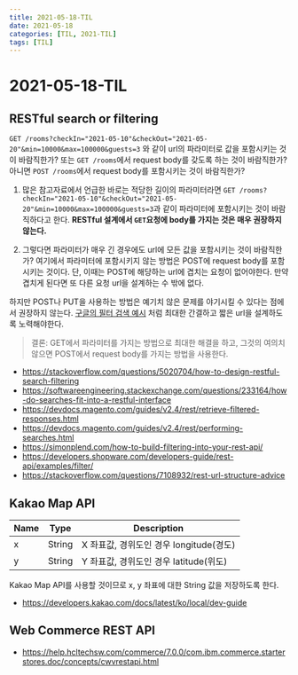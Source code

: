 ```yaml
---
title: 2021-05-18-TIL
date: 2021-05-18
categories: [TIL, 2021-TIL]
tags: [TIL]
---
```


# 2021-05-18-TIL

## RESTful search or filtering

`GET /rooms?checkIn="2021-05-10"&checkOut="2021-05-20"&min=10000&max=100000&guests=3` 와 같이 url의 파라미터로 값을 포함시키는 것이 바람직한가? 또는 `GET /rooms`에서 request body를 갖도록 하는 것이 바람직한가? 아니면 `POST /rooms`에서 request body를 포함시키는 것이 바람직한가?

1. 많은 참고자료에서 언급한 바로는 적당한 길이의 파라미터라면 `GET /rooms?checkIn="2021-05-10"&checkOut="2021-05-20"&min=10000&max=100000&guests=3`과 같이 파라미터에 포함시키는 것이 바람직하다고 한다. **RESTful 설계에서 `GET`요청에 body를 가지는 것은 매우 권장하지 않는다.**

2. 그렇다면 파라미터가 매우 긴 경우에도 url에 모든 값을 포함시키는 것이 바람직한가? 여기에서 파라미터에 포함시키지 않는 방법은 POST에 request body를 포함시키는 것이다. 단, 이때는 POST에 해당하는 url에 겹치는 요청이 없어야한다. 만약 겹치게 된다면 또 다른 요청 url을 설계하는 수 밖에 없다.

하지만 POST나 PUT을 사용하는 방법은 예기치 않은 문제를 야기시킬 수 있다는 점에서 권장하지 않는다. [구글의 필터 검색 예시](https://www.google.com/search?q=airbnb&tbas=0&tbm=isch&tbs=isz:l,ic:red,itp:clipart,qdr:w,imgo:1) 처럼 최대한 간결하고 짧은 url을 설계하도록 노력해야한다.

>결론: GET에서 파라미터를 가지는 방법으로 최대한 해결을 하고, 그것의 여의치 않으면 POST에서 request body를 가지는 방법을 사용한다.

- https://stackoverflow.com/questions/5020704/how-to-design-restful-search-filtering
- https://softwareengineering.stackexchange.com/questions/233164/how-do-searches-fit-into-a-restful-interface
- https://devdocs.magento.com/guides/v2.4/rest/retrieve-filtered-responses.html
- https://devdocs.magento.com/guides/v2.4/rest/performing-searches.html
- https://simonplend.com/how-to-build-filtering-into-your-rest-api/
- https://developers.shopware.com/developers-guide/rest-api/examples/filter/
- https://stackoverflow.com/questions/7108932/rest-url-structure-advice

## Kakao Map API

| Name | Type   | Description                             |
| ---- | ------ | --------------------------------------- |
| x    | String | X 좌표값, 경위도인 경우 longitude(경도) |
| y    | String | Y 좌표값, 경위도인 경우 latitude(위도)  |

Kakao Map API를 사용할 것이므로 x, y 좌표에 대한 String 값을 저장하도록 한다.

- https://developers.kakao.com/docs/latest/ko/local/dev-guide

## Web Commerce REST API

- https://help.hcltechsw.com/commerce/7.0.0/com.ibm.commerce.starterstores.doc/concepts/cwvrestapi.html

